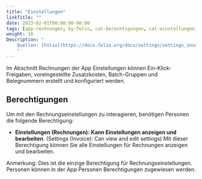 ```yaml
---
title: "Einstellungen"
linkTitle: ""
date: 2023-02-01T00:00:00-00:00
tags: [app-rechnungen, by-folio, cat-berechtigungen, cat-einstellungen, for-admin]
weight: 10
Description: "
    Quellen: [Folio](https://docs.folio.org/docs/settings/settings_invoices/settings_invoices/) & [GBV](https://info.gbv.de/pages/viewpage.action?pageId=851935336)
    "
---
```


Im Abschnitt Rechnungen der App Einstellungen können Ein-Klick-Freigaben, voreingestellte Zusatzkosten, Batch-Gruppen und Belegnummern erstellt und konfiguriert werden.

## Berechtigungen

Um mit den Rechnungseinstellungen zu interagieren, benötigen Personen die folgende Berechtigung:

-   **Einstellungen (Rechnungen): Kann Einstellungen anzeigen und bearbeiten**. (Settings (Invoice): Can view and edit settings)
    Mit dieser Berechtigung können Sie alle Einstellungen für Rechnungen anzeigen und bearbeiten.

Anmerkung: Dies ist die einzige Berechtigung für Rechnungseinstellungen. Personen können in der App Personen Berechtigungen zugewiesen werden.
